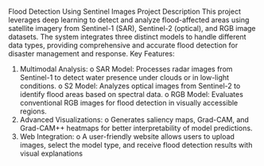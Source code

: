 Flood Detection Using Sentinel Images
Project Description
This project leverages deep learning to detect and analyze flood-affected areas using satellite imagery from Sentinel-1 (SAR), Sentinel-2 (optical), and RGB image datasets. The system integrates three distinct models to handle different data types, providing comprehensive and accurate flood detection for disaster management and response.
Key Features:
1.	Multimodal Analysis:
o	SAR Model: Processes radar images from Sentinel-1 to detect water presence under clouds or in low-light conditions.
o	S2 Model: Analyzes optical images from Sentinel-2 to identify flood areas based on spectral data.
o	RGB Model: Evaluates conventional RGB images for flood detection in visually accessible regions.
2.	Advanced Visualizations:
o	Generates saliency maps, Grad-CAM, and Grad-CAM++ heatmaps for better interpretability of model predictions.
3.	Web Integration:
o	A user-friendly website allows users to upload images, select the model type, and receive flood detection results with visual explanations

